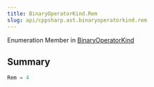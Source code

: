 ```yaml
---
title: BinaryOperatorKind.Rem
slug: api/cppsharp.ast.binaryoperatorkind.rem
---
```

Enumeration Member in [BinaryOperatorKind](/api/cppsharp/ast/binaryoperatorkind)

## Summary



```csharp
Rem = 4
```

